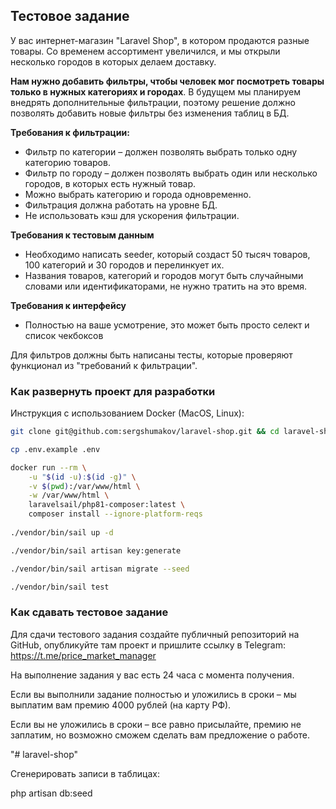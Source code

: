 ## Тестовое задание 

У вас интернет-магазин "Laravel Shop", в котором продаются разные товары. 
Со временем ассортимент увеличился, и мы открыли несколько городов в которых делаем доставку.

**Нам нужно добавить фильтры, чтобы человек мог посмотреть товары только в нужных категориях и городах**.
В будущем мы планируем внедрять дополнительные фильтрации, поэтому решение должно позволять добавить новые фильтры без изменения таблиц в БД.

**Требования к фильтрации:**
- Фильтр по категории – должен позволять выбрать только одну категорию товаров.
- Фильтр по городу – должен позволять выбрать один или несколько городов, в которых есть нужный товар.
- Можно выбрать категорию и города одновременно.
- Фильтрация должна работать на уровне БД.
- Не использовать кэш для ускорения фильтрации.

**Требования к тестовым данным**
- Необходимо написать seeder, который создаст 50 тысяч товаров, 100 категорий и 30 городов и перелинкует их.
- Названия товаров, категорий и городов могут быть случайными словами или идентификаторами, не нужно тратить на это время.

**Требования к интерфейсу**
- Полностью на ваше усмотрение, это может быть просто селект и список чекбоксов

Для фильтров должны быть написаны тесты, которые проверяют функционал из "требований к фильтрации".


### Как развернуть проект для разработки

Инструкция с использованием Docker (MacOS, Linux):

```bash
git clone git@github.com:sergshumakov/laravel-shop.git && cd laravel-shop

cp .env.example .env

docker run --rm \
    -u "$(id -u):$(id -g)" \
    -v $(pwd):/var/www/html \
    -w /var/www/html \
    laravelsail/php81-composer:latest \
    composer install --ignore-platform-reqs
    
./vendor/bin/sail up -d

./vendor/bin/sail artisan key:generate

./vendor/bin/sail artisan migrate --seed

./vendor/bin/sail test
```

### Как сдавать тестовое задание

Для сдачи тестового задания создайте публичный репозиторий на GitHub, опубликуйте там проект и пришлите ссылку в 
Telegram: https://t.me/price_market_manager

На выполнение задания у вас есть 24 часа с момента получения.

Если вы выполнили задание полностью и уложились в сроки – мы выплатим вам премию 4000 рублей (на карту РФ).

Если вы не уложились в сроки – все равно присылайте, премию не заплатим, но возможно сможем сделать вам предложение о работе.


"# laravel-shop" 

Сгенерировать записи в таблицах:

php artisan db:seed
